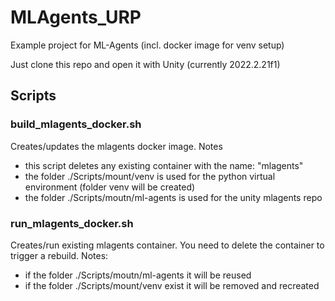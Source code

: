 # MLAgents_URP
Example project for ML-Agents (incl. docker image for venv setup)

Just clone this repo and open it with Unity (currently 2022.2.21f1)

## Scripts

### build_mlagents_docker.sh

Creates/updates the mlagents docker image.
Notes
- this script deletes any existing container with the name: "mlagents"
- the folder ./Scripts/mount/venv is used for the python virtual environment (folder venv will be created)
- the folder ./Scripts/moutn/ml-agents is used for the unity mlagents repo

### run_mlagents_docker.sh

Creates/run existing mlagents container. You need to delete the container to trigger a rebuild.
Notes:
- if the folder ./Scripts/moutn/ml-agents it will be reused
- if the folder ./Scripts/mount/venv exist it will be removed and recreated

